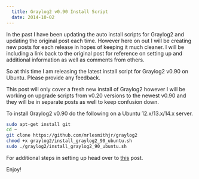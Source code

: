 ```yaml
---
  title: Graylog2 v0.90 Install Script
  date: 2014-10-02
---
```


In the past I have been updating the auto install scripts for Graylog2
and updating the original post each time. However here on out I will be
creating new posts for each release in hopes of keeping it much cleaner.
I will be including a link back to the original post for reference on
setting up and additional information as well as comments from others.

So at this time I am releasing the latest install script for Graylog2
v0.90 on Ubuntu. Please provide any feedback.

This post will only cover a fresh new install of Graylog2 however I will
be working on upgrade scripts from v0.20 versions to the newest v0.90
and they will be in separate posts as well to keep confusion down.

To install Graylog2 v0.90 do the following on a Ubuntu 12.x/13.x/14.x
server.

```bash
sudo apt-get install git
cd ~
git clone https://github.com/mrlesmithjr/graylog2
chmod +x graylog2/install_graylog2_90_ubuntu.sh
sudo ./graylog2/install_graylog2_90_ubuntu.sh
```

For additional steps in setting up head over to
[this](http://everythingshouldbevirtual.com/ubuntu-12-04-graylog2-installation "Ubuntu 12.04 Graylog2 Installation")
post.

Enjoy!
